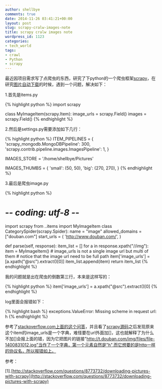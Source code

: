 ```yaml
---
author: shellbye
comments: true
date: 2014-11-26 03:41:21+00:00
layout: post
slug: scrapy-cralw-images-note
title: scrapy cralw images note
wordpress_id: 1123
categories:
- tech_world
tags:
- crawl
- Python
- scrapy
---
```


最近因项目需求写了点爬虫的东西，研究了下python的一个爬虫框架[scrapy](http://scrapy.org/)，在研究[图片自动](http://doc.scrapy.org/en/0.24/topics/images.html)[下载](http://doc.scrapy.org/en/0.24/topics/images.html)的时候，遇到一个问题，解决如下：

1.首先是items.py


{% highlight python %}
import scrapy

class MyImageItem(scrapy.Item):
    image_urls = scrapy.Field()
    images = scrapy.Field()
{% endhighlight %}


2.然后是settings.py需要添加如下几行：


{% highlight python %}
ITEM_PIPELINES = {
    'scrapy_mongodb.MongoDBPipeline': 300,
    'scrapy.contrib.pipeline.images.ImagesPipeline': 1,
}

IMAGES_STORE = '/home/shellbye/Pictures'

IMAGES_THUMBS = {
    'small': (50, 50),
    'big': (270, 270),
}
{% endhighlight %}


3.最后是爬虫image.py

{% highlight python %}
# -*- coding: utf-8 -*-
import scrapy
from ..items import MyImageItem
class CategorySpider(scrapy.Spider):
name = "image"
allowed_domains = ["douban.com"]
start_urls = (
    'http://www.douban.com/',
)

def parse(self, response):
    item_list = []
    for a in response.xpath("//img"):
        item = MyImageItem()
        # image_urls is not a single image url but multi of them
        # notice that the image url need to be full path
        item['image_urls'] = [a.xpath("@src").extract()[0]]
        item_list.append(item)
    return item_list
{% endhighlight %}

我的问题就是出在爬虫的倒数第三行，本来是这样写的：

{% highlight python %}
item['image_urls'] = a.xpath("@src").extract()[0]
{% endhighlight %}


log里面会报错如下：

{% highlight bash %}
exceptions.ValueError: Missing scheme in request url: h
{% endhighlight %}

参考了[stackoverflow.com上面的这个问答](http://stackoverflow.com/questions/8773732/downloading-pictures-with-scrapy)，并且看了[scrapy源码](https://github.com/scrapy/scrapy/blob/master/scrapy/contrib/pipeline/images.py#L109)之后发现原来这个item的image_urls是一个字典，难怪要在url外面加[]，这也就解释了为什么不加[]会报上面的错，因为它把图片的链接"http://t.douban.com/img/files/file-1400831012.jpg"当作了一个字典，第一个元素自然是"h",而它想要的是http一样的协议名，所以报错如上。


参考：

[1].[http://stackoverflow.com/questions/8773732/downloading-pictures-with-scrapy](http://stackoverflow.com/questions/8773732/downloading-pictures-with-scrapy)

